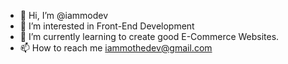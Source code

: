 - 👋 Hi, I’m @iammodev
- 👀 I’m interested in Front-End Development
- 🌱 I’m currently learning to create good E-Commerce Websites.
- 📫 How to reach me iammothedev@gmail.com

<!---
iammodev/iammodev is a ✨ special ✨ repository because its `README.md` (this file) appears on your GitHub profile.
You can click the Preview link to take a look at your changes.
--->
